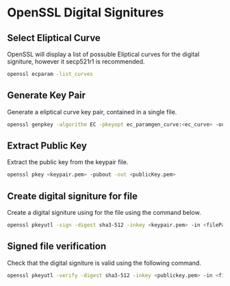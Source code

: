 # OpenSSL Digital Signitures

## Select Eliptical Curve
OpenSSL will display a list of possuble Eliptical curves for the digital signiture, however it secp521r1 is recommended.
```sh
openssl ecparam -list_curves
```  

## Generate Key Pair
Generate a eliptical curve key pair, contained in a single file. 
```sh
openssl genpkey -algorithm EC -pkeyopt ec_paramgen_curve:<ec_curve> -out  <keypair.pem> 
```

## Extract Public Key
Extract the public key from the keypair file.
```sh
openssl pkey <keypair.pem> -pubout -out <publicKey.pem>
```
  
## Create digital signiture for file
Create a digital signiture using for the file using the command below.
```sh
openssl pkeyutl -sign -digest sha3-512 -inkey <keypair.pem> -in <filePath> -rawin -out <signatureFilePath>
```

## Signed file verification 
Check that the digital signiture is valid using the following command.  
```sh
openssl pkeyutl -verify -digest sha3-512 -inkey <publickey.pem> -in <filePath> -rawin -sigfile <signatureFilePath>
```
